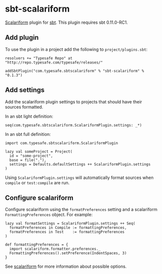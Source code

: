 sbt-scalariform
===============

[Scalariform][scalariform] plugin for [sbt]. This plugin requires sbt 0.11.0-RC1.

[sbt]: https://github.com/harrah/xsbt
[scalariform]: https://github.com/mdr/scalariform


Add plugin
----------

To use the plugin in a project add the following to `project/plugins.sbt`:

    resolvers += "Typesafe Repo" at "http://repo.typesafe.com/typesafe/releases/"

    addSbtPlugin("com.typesafe.sbtscalariform" % "sbt-scalariform" % "0.1.3")


Add settings
------------

Add the scalariform plugin settings to projects that should have their sources
formatted.

In an sbt light definition:

    seq(com.typesafe.sbtscalariform.ScalariformPlugin.settings: _*)

In an sbt full definition:

    import com.typesafe.sbtscalariform.ScalariformPlugin

    lazy val someProject = Project(
      id = "some-project",
      base = file("."),
      settings = Defaults.defaultSettings ++ ScalariformPlugin.settings
    )

Using `ScalariformPlugin.settings` will automatically format sources when
`compile` or `test:compile` are run.


Configure scalariform
---------------------

Configure scalariform using the `formatPreferences` setting and a scalariform
`FormattingPreferences` object. For example:

    lazy val formatSettings = ScalariformPlugin.settings ++ Seq(
      formatPreferences in Compile := formattingPreferences,
      formatPreferences in Test    := formattingPreferences
    )

    def formattingPreferences = {
      import scalariform.formatter.preferences._
      FormattingPreferences().setPreference(IndentSpaces, 3)
    }

See [scalariform] for more information about possible options.
